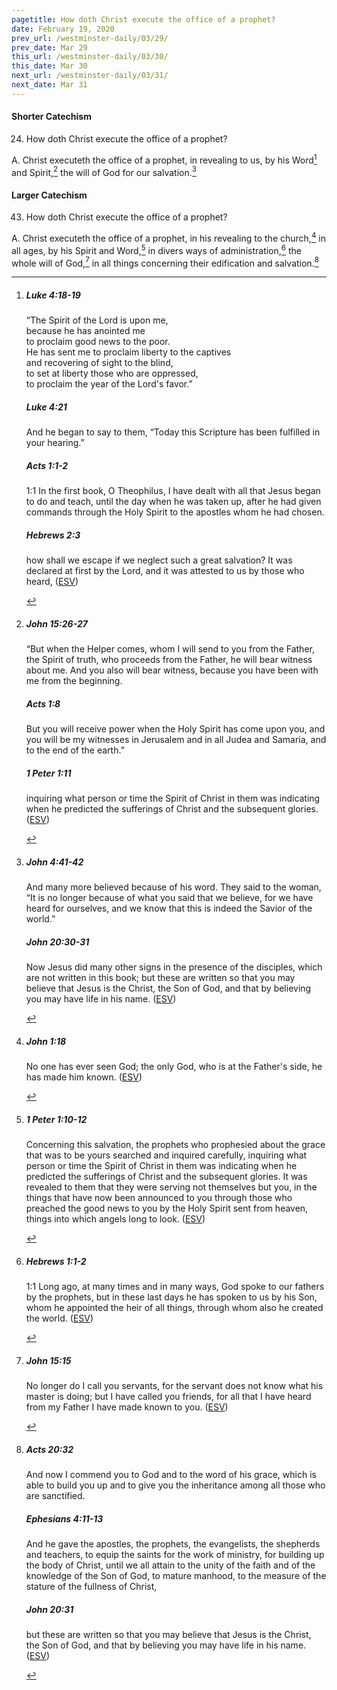 ```yaml
---
pagetitle: How doth Christ execute the office of a prophet?
date: February 19, 2020
prev_url: /westminster-daily/03/29/
prev_date: Mar 29
this_url: /westminster-daily/03/30/
this_date: Mar 30
next_url: /westminster-daily/03/31/
next_date: Mar 31
---
```


#### Shorter Catechism

24. How doth Christ execute the office of a prophet?

A. Christ executeth the office of a prophet, in revealing to us, by his Word[^fnref:wsc1] and Spirit,[^fnref:wsc2] the will of God for our salvation.[^fnref:wsc3]


[^fnref:wsc1]: <div class="esv"><h5>Luke 4:18-19</h5> <div class="esv-text"><div class="block-indent"> <p class="line-group" id="p42004018.01-1"><span class="woc">&#8220;The Spirit of the Lord is upon me,<br /> <span class="indent"></span>because he has anointed me<br /> <span class="indent"></span>to proclaim good news to the poor.<br /> He has sent me to proclaim liberty to the captives<br /> <span class="indent"></span>and recovering of sight to the blind,<br /> <span class="indent"></span>to set at liberty those who are oppressed,</span><br />  <span class="woc">to proclaim the year of the Lord's favor.&#8221;</span></p> </div> </div><h5>Luke 4:21</h5> <div class="esv-text"><p id="p42004021.01-2">And he began to say to them, <span class="woc">&#8220;Today this Scripture has been fulfilled in your hearing.&#8221;</span></p> </div><h5>Acts 1:1-2</h5> <div class="esv-text"> <p class="chapter-first" id="p44001001.07-3"><span class="chapter-num" id="v44001001-3">1:1&nbsp;</span>In the first book, O Theophilus, I have dealt with all that Jesus began to do and teach, until the day when he was taken up, after he had given commands through the Holy Spirit to the apostles whom he had chosen.</p> </div><h5>Hebrews 2:3</h5> <div class="esv-text"><p id="p58002003.01-4">how shall we escape if we neglect such a great salvation? It was declared at first by the Lord, and it was attested to us by those who heard,  (<a href="http://www.esv.org" class="copyright">ESV</a>)</p> </div> </div>

[^fnref:wsc2]: <div class="esv"><h5>John 15:26-27</h5> <div class="esv-text"><p id="p43015026.01-1"><span class="woc">&#8220;But when the Helper comes, whom I will send to you from the Father, the Spirit of truth, who proceeds from the Father, he will bear witness about me.</span> <span class="woc">And you also will bear witness, because you have been with me from the beginning.</span></p> </div><h5>Acts 1:8</h5> <div class="esv-text"><p id="p44001008.01-2"><span class="woc">But you will receive power when the Holy Spirit has come upon you, and you will be my witnesses in Jerusalem and in all Judea and Samaria, and to the end of the earth.&#8221;</span></p> </div><h5>1 Peter 1:11</h5> <div class="esv-text"><p id="p60001011.01-3">inquiring what person or time the Spirit of Christ in them was indicating when he predicted the sufferings of Christ and the subsequent glories.  (<a href="http://www.esv.org" class="copyright">ESV</a>)</p> </div> </div>

[^fnref:wsc3]: <div class="esv"><h5>John 4:41-42</h5> <div class="esv-text"><p id="p43004041.01-1">And many more believed because of his word. They said to the woman, &#8220;It is no longer because of what you said that we believe, for we have heard for ourselves, and we know that this is indeed the Savior of the world.&#8221;</p> </div><h5>John 20:30-31</h5> <div class="esv-text"> <p id="p43020030.06-2">Now Jesus did many other signs in the presence of the disciples, which are not written in this book; but these are written so that you may believe that Jesus is the Christ, the Son of God, and that by believing you may have life in his name.  (<a href="http://www.esv.org" class="copyright">ESV</a>)</p> </div> </div>


#### Larger Catechism

43. How doth Christ execute the office of a prophet?

A. Christ executeth the office of a prophet, in his revealing to the church,[^fnref:wlc1] in all ages, by his Spirit and Word,[^fnref:wlc2] in divers ways of administration,[^fnref:wlc3] the whole will of God,[^fnref:wlc4] in all things concerning their edification and salvation.[^fnref:wlc5]


[^fnref:wlc1]: <div class="esv"><h5>John 1:18</h5> <div class="esv-text"><p id="p43001018.01-1">No one has ever seen God; the only God, who is at the Father's side, he has made him known.  (<a href="http://www.esv.org" class="copyright">ESV</a>)</p> </div> </div>

[^fnref:wlc2]: <div class="esv"><h5>1 Peter 1:10-12</h5> <div class="esv-text"><p id="p60001010.01-1">Concerning this salvation, the prophets who prophesied about the grace that was to be yours searched and inquired carefully, inquiring what person or time the Spirit of Christ in them was indicating when he predicted the sufferings of Christ and the subsequent glories. It was revealed to them that they were serving not themselves but you, in the things that have now been announced to you through those who preached the good news to you by the Holy Spirit sent from heaven, things into which angels long to look.  (<a href="http://www.esv.org" class="copyright">ESV</a>)</p> </div> </div>

[^fnref:wlc3]: <div class="esv"><h5>Hebrews 1:1-2</h5> <div class="esv-text"> <p class="chapter-first" id="p58001001.06-1"><span class="chapter-num" id="v58001001-1">1:1&nbsp;</span>Long ago, at many times and in many ways, God spoke to our fathers by the prophets, but in these last days he has spoken to us by his Son, whom he appointed the heir of all things, through whom also he created the world.  (<a href="http://www.esv.org" class="copyright">ESV</a>)</p> </div> </div>

[^fnref:wlc4]: <div class="esv"><h5>John 15:15</h5> <div class="esv-text"><p id="p43015015.01-1"><span class="woc">No longer do I call you servants, for the servant does not know what his master is doing; but I have called you friends, for all that I have heard from my Father I have made known to you.</span>  (<a href="http://www.esv.org" class="copyright">ESV</a>)</p> </div> </div>

[^fnref:wlc5]: <div class="esv"><h5>Acts 20:32</h5> <div class="esv-text"><p id="p44020032.01-1">And now I commend you to God and to the word of his grace, which is able to build you up and to give you the inheritance among all those who are sanctified.</p> </div><h5>Ephesians 4:11-13</h5> <div class="esv-text"><p id="p49004011.01-2">And he gave the apostles, the prophets, the evangelists, the shepherds and teachers, to equip the saints for the work of ministry, for building up the body of Christ, until we all attain to the unity of the faith and of the knowledge of the Son of God, to mature manhood, to the measure of the stature of the fullness of Christ,</p> </div><h5>John 20:31</h5> <div class="esv-text"><p id="p43020031.01-3">but these are written so that you may believe that Jesus is the Christ, the Son of God, and that by believing you may have life in his name.  (<a href="http://www.esv.org" class="copyright">ESV</a>)</p> </div> </div>

